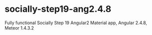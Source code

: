 # socially-step19-ang2.4.8
Fully functional Socially Step 19 Angular2 Material app, Angular 2.4.8,  Meteor 1.4.3.2
